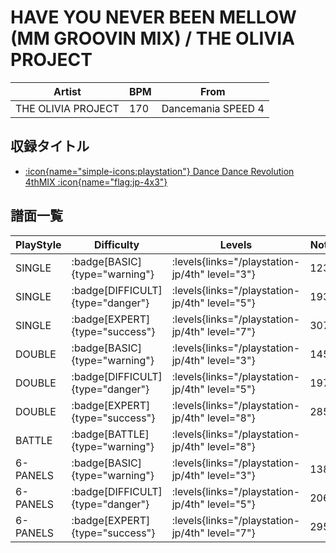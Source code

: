 # HAVE YOU NEVER BEEN MELLOW (MM GROOVIN MIX) / THE OLIVIA PROJECT

|Artist|BPM|From|
|------|---|----|
|THE OLIVIA PROJECT|170|Dancemania SPEED 4|

## 収録タイトル

- [:icon{name="simple-icons:playstation"} Dance Dance Revolution 4thMIX :icon{name="flag:jp-4x3"}](/playstation-jp/4th)

## 譜面一覧

|PlayStyle|Difficulty|Levels|Notes|Movie|
|---------|----------|------|-----|-----|
|SINGLE| :badge[BASIC]{type="warning"}| :levels{links="/playstation-jp/4th" level="3"}|123/0||
|SINGLE| :badge[DIFFICULT]{type="danger"}| :levels{links="/playstation-jp/4th" level="5"}|193/0||
|SINGLE| :badge[EXPERT]{type="success"}| :levels{links="/playstation-jp/4th" level="7"}|307/0||
|DOUBLE| :badge[BASIC]{type="warning"}| :levels{links="/playstation-jp/4th" level="3"}|145/0||
|DOUBLE| :badge[DIFFICULT]{type="danger"}| :levels{links="/playstation-jp/4th" level="5"}|197/0||
|DOUBLE| :badge[EXPERT]{type="success"}| :levels{links="/playstation-jp/4th" level="8"}|285/0||
|BATTLE| :badge[BATTLE]{type="warning"}| :levels{links="/playstation-jp/4th" level="8"}|||
|6-PANELS| :badge[BASIC]{type="warning"}| :levels{links="/playstation-jp/4th" level="3"}|138/0||
|6-PANELS| :badge[DIFFICULT]{type="danger"}| :levels{links="/playstation-jp/4th" level="5"}|206/0||
|6-PANELS| :badge[EXPERT]{type="success"}| :levels{links="/playstation-jp/4th" level="7"}|295/0||
